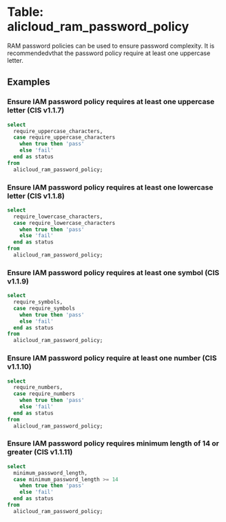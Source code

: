 # Table: alicloud_ram_password_policy

RAM password policies can be used to ensure password complexity. It is recommendedvthat the password policy require at least one uppercase letter.

## Examples

### Ensure IAM password policy requires at least one uppercase letter (CIS v1.1.7)

```sql
select
  require_uppercase_characters,
  case require_uppercase_characters
    when true then 'pass'
    else 'fail'
  end as status
from
  alicloud_ram_password_policy;
```

### Ensure IAM password policy requires at least one lowercase letter (CIS v1.1.8)

```sql
select
  require_lowercase_characters,
  case require_lowercase_characters
    when true then 'pass'
    else 'fail'
  end as status
from
  alicloud_ram_password_policy;
```

### Ensure IAM password policy requires at least one symbol (CIS v1.1.9)

```sql
select
  require_symbols,
  case require_symbols
    when true then 'pass'
    else 'fail'
  end as status
from
  alicloud_ram_password_policy;
```

### Ensure IAM password policy require at least one number (CIS v1.1.10)

```sql
select
  require_numbers,
  case require_numbers
    when true then 'pass'
    else 'fail'
  end as status
from
  alicloud_ram_password_policy;
```

### Ensure IAM password policy requires minimum length of 14 or greater (CIS v1.1.11)

```sql
select
  minimum_password_length,
  case minimum_password_length >= 14
    when true then 'pass'
    else 'fail'
  end as status
from
  alicloud_ram_password_policy;
```
